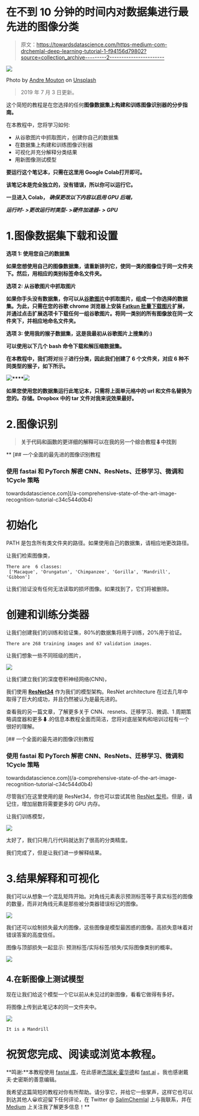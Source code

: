 # 在不到 10 分钟的时间内对数据集进行最先进的图像分类

> 原文：<https://towardsdatascience.com/https-medium-com-drchemlal-deep-learning-tutorial-1-f94156d79802?source=collection_archive---------2----------------------->

![](img/dc7c35097c435a662cd457adf5059c99.png)

Photo by [Andre Mouton](https://unsplash.com/@andremouton?utm_source=medium&utm_medium=referral) on [Unsplash](https://unsplash.com?utm_source=medium&utm_medium=referral)

> 2019 年 7 月 3 日更新。

这个简短的教程是在您选择的任何**图像数据集上构建和训练图像识别器的分步指南。**

在本教程中，您将学习如何:

*   从谷歌图片中抓取图片，创建你自己的数据集
*   在数据集上构建和训练图像识别器
*   可视化并充分解释分类结果
*   用新图像测试模型

**要运行这个笔记本，只需在这里用 Google Colab**[](https://colab.research.google.com/github/SalChem/Fastai-iNotes-iTutorials/blob/master/Image_Recognizer_Tutorial.ipynb)****打开即可。****

**该笔记本是完全独立的，没有错误，所以你可以运行它。**

**一旦进入 Colab， ***确保更改以下内容以启用 GPU 后端，*****

***运行时- >更改运行时类型- >硬件加速器- > GPU***

# **1.图像数据集下载和设置**

****选项 1:** 使用您自己的数据集**

**如果您想使用自己的图像数据集，请重新排列它，使同一类的图像位于同一文件夹下。然后，用相应的类别标签命名文件夹。**

****选项 2:** 从谷歌图片中抓取图片**

**如果你手头没有数据集，你可以从[谷歌图片](https://www.google.com/imghp?hl=en)中抓取图片，组成一个你选择的数据集。为此，只需在您的谷歌 chrome 浏览器上安装 [Fatkun 批量下载图片](https://chrome.google.com/webstore/detail/fatkun-batch-download-ima/nnjjahlikiabnchcpehcpkdeckfgnohf)扩展，并通过点击扩展选项卡下载任何一组谷歌图片。将同一类别的所有图像放在同一文件夹下，并相应地命名文件夹。**

****选项 3:** 使用我的猴子数据集，这是我最初从谷歌图片上搜集的:)**

**可以使用以下几个 bash 命令下载和解压缩数据集。**

**在本教程中，我们将对**猴子**进行分类，因此我们创建了 6 个文件夹，对应 6 种不同类型的猴子，如下所示。**

**![](img/21e6c75c75e9a5bde50eb213047aab71.png)****![](img/3f788b37544eb2b20d1400f5a9b033b8.png)**

**如果您使用您的数据集运行此笔记本，只需将上面单元格中的 url 和文件名替换为您的。存储。Dropbox 中的 tar 文件对我来说效果最好。**

# **2.图像识别**

> **关于代码和函数的更详细的解释可以在我的另一个综合教程⬇中找到**

**[](/a-comprehensive-state-of-the-art-image-recognition-tutorial-c34c544d0b4) [## 一个全面的最先进的图像识别教程

### 使用 fastai 和 PyTorch 解密 CNN、ResNets、迁移学习、微调和 1Cycle 策略

towardsdatascience.com](/a-comprehensive-state-of-the-art-image-recognition-tutorial-c34c544d0b4) 

# 初始化

PATH 是包含所有类文件夹的路径。如果使用自己的数据集，请相应地更改路径。

让我们检索图像类，

```
There are  6 classes:
 ['Macaque', 'Orungatun', 'Chimpanzee', 'Gorilla', 'Mandrill', 'Gibbon']
```

让我们验证没有任何无法读取的损坏图像。如果找到了，它们将被删除。

# 创建和训练分类器

让我们创建我们的训练和验证集，80%的数据集将用于训练，20%用于验证。

```
There are 268 training images and 67 validation images.
```

让我们想象一些不同班级的图片，

![](img/0902713cb2185d79ba804730afe98f92.png)

让我们建立我们的深度卷积神经网络(CNN)，

我们使用 [**ResNet34**](https://arxiv.org/pdf/1512.03385.pdf) 作为我们的模型架构。ResNet architecture 在过去几年中取得了巨大的成功，并且仍然被认为是最先进的。

查看我的另一篇文章，了解更多关于 CNN、resnets、迁移学习、微调、1 周期策略调度器和更多⬇.的信息本教程全面而简洁，您将对底层架构和培训过程有一个很好的理解。

[](/a-comprehensive-state-of-the-art-image-recognition-tutorial-c34c544d0b4) [## 一个全面的最先进的图像识别教程

### 使用 fastai 和 PyTorch 解密 CNN、ResNets、迁移学习、微调和 1Cycle 策略

towardsdatascience.com](/a-comprehensive-state-of-the-art-image-recognition-tutorial-c34c544d0b4) 

尽管我们在这里使用的是 ResNet34，你也可以尝试其他 [ResNet 型号](https://pytorch.org/docs/stable/torchvision/models.html#id3)。但是，请记住，增加层数将需要更多的 GPU 内存。

让我们训练模型，

![](img/597a0669ba11a010c437d1eb2de1cbab.png)

太好了，我们只用几行代码就达到了很高的分类精度。

我们完成了，但是让我们进一步解释结果。

# 3.结果解释和可视化

我们可以从想象一个混乱矩阵开始。对角线元素表示预测标签等于真实标签的图像的数量，而非对角线元素是那些被分类器错误标记的图像。

![](img/63991c49f617d20ab3bf4ab81b8754b7.png)

我们还可以绘制损失最大的图像，这些图像是模型最困惑的图像。高损失意味着对错误答案的高度信任。

图像与顶部损失一起显示:
预测标签/实际标签/损失/实际图像类别的概率。

![](img/bc8b84408301feb0fb8d35714c93820f.png)

## 4.在新图像上测试模型

现在让我们给这个模型一个它以前从未见过的新图像，看看它做得有多好。

将图像上传到此笔记本的同一文件夹中。

![](img/401b333817df932eddcb507842cc64c0.png)

```
It is a Mandrill
```

# 祝贺您完成、阅读或浏览本教程。

**鸣谢:**本教程使用 [fastai 库](https://docs.fast.ai/index.html)，在此感谢[杰瑞米·霍华德](https://twitter.com/jeremyphoward)和 [fast.ai](https://www.fast.ai/) 。我也感谢戴夫·史密斯的善意编辑。

我希望这篇简短的教程对你有所帮助。请分享它，并给它一些掌声，这样它也可以到达其他人😀欢迎留下任何评论，在 Twitter @ [SalimChemlal](https://twitter.com/SalimChemlal) 上与我联系，并在 [Medium](https://medium.com/@drchemlal) 上关注我了解更多信息！**